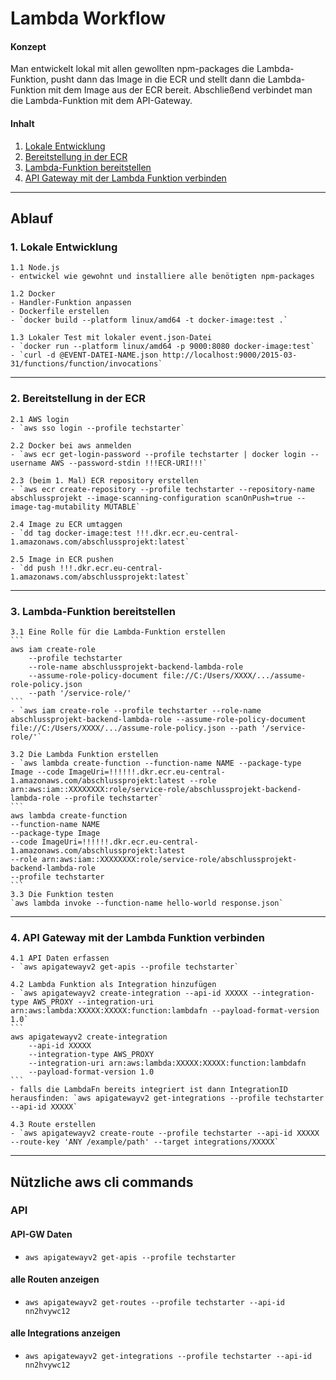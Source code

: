 # Lambda Workflow
#### Konzept
Man entwickelt lokal mit allen gewollten npm-packages die Lambda-Funktion, pusht dann das Image in die ECR und stellt dann die Lambda-Funktion mit dem Image aus der ECR bereit. Abschließend verbindet man die Lambda-Funktion mit dem API-Gateway.

#### Inhalt
1. [Lokale Entwicklung](#1-lokale-entwicklung)
2. [Bereitstellung in der ECR](#2-bereitstellung-in-der-ecr)
3. [Lambda-Funktion bereitstellen](#3-lambda-funktion-bereitstellen)
4. [API Gateway mit der Lambda Funktion verbinden](#4-api-gateway-mit-der-lambda-funktion-verbinden)


------
## Ablauf
### 1. Lokale Entwicklung
    1.1 Node.js
    - entwickel wie gewohnt und installiere alle benötigten npm-packages

    1.2 Docker
    - Handler-Funktion anpassen
    - Dockerfile erstellen
    - `docker build --platform linux/amd64 -t docker-image:test .`

    1.3 Lokaler Test mit lokaler event.json-Datei
    - `docker run --platform linux/amd64 -p 9000:8080 docker-image:test`
    - `curl -d @EVENT-DATEI-NAME.json http://localhost:9000/2015-03-31/functions/function/invocations`

------
### 2. Bereitstellung in der ECR
    2.1 AWS login 
    - `aws sso login --profile techstarter`

    2.2 Docker bei aws anmelden 
    - `aws ecr get-login-password --profile techstarter | docker login --username AWS --password-stdin !!!ECR-URI!!!`

    2.3 (beim 1. Mal) ECR repository erstellen 
    - `aws ecr create-repository --profile techstarter --repository-name abschlussprojekt --image-scanning-configuration scanOnPush=true --image-tag-mutability MUTABLE`

    2.4 Image zu ECR umtaggen 
    - `dd tag docker-image:test !!!.dkr.ecr.eu-central-1.amazonaws.com/abschlussprojekt:latest`

    2.5 Image in ECR pushen 
    - `dd push !!!.dkr.ecr.eu-central-1.amazonaws.com/abschlussprojekt:latest`

------
### 3. Lambda-Funktion bereitstellen
    3.1 Eine Rolle für die Lambda-Funktion erstellen
    ```
    aws iam create-role 
        --profile techstarter 
        --role-name abschlussprojekt-backend-lambda-role 
        --assume-role-policy-document file://C:/Users/XXXX/.../assume-role-policy.json 
        --path '/service-role/'
    ```
    - `aws iam create-role --profile techstarter --role-name abschlussprojekt-backend-lambda-role --assume-role-policy-document file://C:/Users/XXXX/.../assume-role-policy.json --path '/service-role/'`

    3.2 Die Lambda Funktion erstellen
    - `aws lambda create-function --function-name NAME --package-type Image --code ImageUri=!!!!!!.dkr.ecr.eu-central-1.amazonaws.com/abschlussprojekt:latest --role arn:aws:iam::XXXXXXXX:role/service-role/abschlussprojekt-backend-lambda-role --profile techstarter`
    ```
    aws lambda create-function 
    --function-name NAME
    --package-type Image 
    --code ImageUri=!!!!!!.dkr.ecr.eu-central-1.amazonaws.com/abschlussprojekt:latest 
    --role arn:aws:iam::XXXXXXXX:role/service-role/abschlussprojekt-backend-lambda-role 
    --profile techstarter 
    ```
    3.3 Die Funktion testen
    `aws lambda invoke --function-name hello-world response.json`

------
### 4. API Gateway mit der Lambda Funktion verbinden
    4.1 API Daten erfassen
    - `aws apigatewayv2 get-apis --profile techstarter`

    4.2 Lambda Funktion als Integration hinzufügen
    - `aws apigatewayv2 create-integration --api-id XXXXX --integration-type AWS_PROXY --integration-uri arn:aws:lambda:XXXXX:XXXXX:function:lambdafn --payload-format-version 1.0`
    ```
    aws apigatewayv2 create-integration 
        --api-id XXXXX
        --integration-type AWS_PROXY 
        --integration-uri arn:aws:lambda:XXXXX:XXXXX:function:lambdafn
        --payload-format-version 1.0
    ```
    - falls die LambdaFn bereits integriert ist dann IntegrationID herausfinden: `aws apigatewayv2 get-integrations --profile techstarter --api-id XXXXX`

    4.3 Route erstellen
    - `aws apigatewayv2 create-route --profile techstarter --api-id XXXXX --route-key 'ANY /example/path' --target integrations/XXXXX`



------
## Nützliche aws cli commands
### API
#### API-GW Daten
- `aws apigatewayv2 get-apis --profile techstarter`
#### alle Routen anzeigen
- `aws apigatewayv2 get-routes --profile techstarter --api-id nn2hvywc12`
#### alle Integrations anzeigen
- `aws apigatewayv2 get-integrations --profile techstarter --api-id nn2hvywc12`